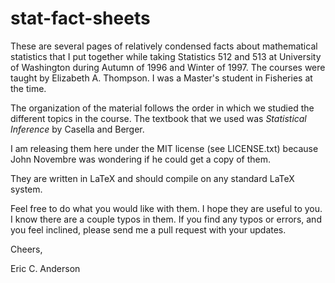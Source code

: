# stat-fact-sheets

These are several pages of relatively condensed facts about mathematical
statistics that I put together while taking Statistics 512 and 513
at University of Washington during Autumn of 1996 and Winter of
1997.  The courses were taught by Elizabeth A. Thompson.  I was a 
Master's student in Fisheries at the time.

The organization of the material follows the order in which we studied the
different topics in the course.  The textbook that we used was 
*Statistical Inference* by Casella and Berger.

I am releasing them here under the MIT license (see LICENSE.txt) because
John Novembre was wondering if he could get a copy of them.  

They are written in LaTeX and should compile on any standard LaTeX system.

Feel free to do what you would like with them.  I hope they are useful
to you.  I know there are a couple typos in them.  If you find any typos
or errors, and you feel inclined, please send me a pull request with your
updates.

Cheers,

Eric C. Anderson

